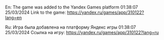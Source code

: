 En: The game was added to the Yandex Games platform 01:38:07 25/03/2024
Link to the game: https://yandex.ru/games/app/310122?lang=en

Ru: Игра была добавлена на платформу Яндекс игры 01:38:07 25/03/2024
Ссылка на игру: https://yandex.ru/games/app/310122?lang=ru
